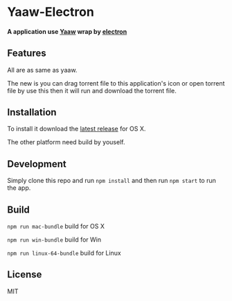
# Yaaw-Electron
#### A application use [Yaaw](https://github.com/binux/yaaw) wrap by [electron](http://electron.atom.io/)

## Features
All are as same as yaaw.

The new is you can drag torrent file to this application's icon or open torrent file by use this then it will run and download the torrent file.

## Installation
To install it download the [latest release](https://github.com/mkanako/Yaaw-Electron/releases/latest) for OS X.

The other platform need build by youself.

## Development
Simply clone this repo and run `npm install` and then run `npm start` to run the app.

## Build
`npm run mac-bundle` build for OS X

`npm run win-bundle` build for Win

`npm run linux-64-bundle` build for Linux

## License
MIT

